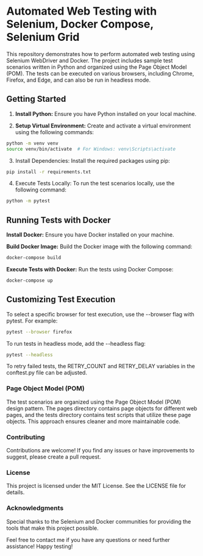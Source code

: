 # Automated Web Testing with Selenium, Docker Compose, Selenium Grid
This repository demonstrates how to perform automated web testing using Selenium WebDriver and Docker. The project includes sample test scenarios written in Python and organized using the Page Object Model (POM). The tests can be executed on various browsers, including Chrome, Firefox, and Edge, and can also be run in headless mode.

## Getting Started

1. **Install Python:** Ensure you have Python installed on your local machine.

2. **Setup Virtual Environment:** Create and activate a virtual environment using the following commands:

```bash
python -m venv venv
source venv/bin/activate  # For Windows: venv\Scripts\activate
```
3. Install Dependencies: Install the required packages using pip:
```bash
pip install -r requirements.txt
```
4. Execute Tests Locally: To run the test scenarios locally, use the following command:
```bash
python -m pytest
```
## Running Tests with Docker
**Install Docker:** Ensure you have Docker installed on your machine.

**Build Docker Image:** Build the Docker image with the following command:

```bash
docker-compose build
```
**Execute Tests with Docker:** Run the tests using Docker Compose:
```bash
docker-compose up
```

## Customizing Test Execution
To select a specific browser for test execution, use the --browser flag with pytest. For example:
```bash
pytest --browser firefox
```
To run tests in headless mode, add the --headless flag:
```bash
pytest --headless
```

To retry failed tests, the RETRY_COUNT and RETRY_DELAY variables in the conftest.py file can be adjusted.

### Page Object Model (POM)
The test scenarios are organized using the Page Object Model (POM) design pattern. The pages directory contains page objects for different web pages, and the tests directory contains test scripts that utilize these page objects. This approach ensures cleaner and more maintainable code.

### Contributing
Contributions are welcome! If you find any issues or have improvements to suggest, please create a pull request.

### License
This project is licensed under the MIT License. See the LICENSE file for details.

### Acknowledgments
Special thanks to the Selenium and Docker communities for providing the tools that make this project possible.

Feel free to contact me if you have any questions or need further assistance! Happy testing!
